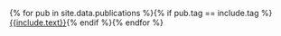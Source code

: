 {% for pub in site.data.publications %}{% if pub.tag == include.tag %}<a href="{{ site.url }}{{ site.baseurl }}/publications/index.html#{{pub.tag}}" title="{{pub.apa_reference}}">{{include.text}}</a>{% endif %}{% endfor %}
